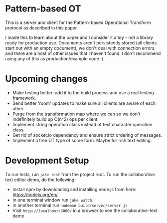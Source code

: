 # Pattern-based OT

This is a server and client for the Pattern-based Operational Transform
protocol as described in this paper.

I made this to learn about the paper and I consider it a toy - not a library
ready for production use. Documents aren't persistently stored (all clients
start out with an empty document), we don't deal with connection errors, and
there are a host of other issues that I haven't found. I don't recommend using
any of this as production/example code :)

# Upcoming changes

- Make testing better: add it to the build process and use a real testing framework.
- Send better 'room' updates to make sure all clients are aware of each other.
- Purge from the transformation map where we can so we don't indefinitely build up O(n^2) ops per client.
- Implement string operation class instead of text character operation class.
- Get rid of socket.io dependency and ensure strict ordering of messages.
- Implement a tree OT type of some form. Maybe for rich text editing.

# Development Setup

To run tests, run `jake test` from the project root. To run the collaborative text
editor demo, do the following:

- Install npm by downloading and installing node.js from here: https://nodejs.org/en/
- In one terminal window run `jake watch`
- In another terminal run `nodemon build/server/server.js`
- Visit `http://localhost:3000/` in a browser to see the collaborative-text demo
